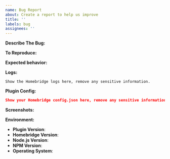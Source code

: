 ```yaml
---
name: Bug Report
about: Create a report to help us improve
title: ''
labels: bug
assignees: ''
---
```


<!-- You must use the issue template below when submitting a bug -->

**Describe The Bug:**

<!-- A clear and concise description of what the bug is. -->

**To Reproduce:**

<!-- Steps to reproduce the behavior. -->

**Expected behavior:**

<!-- A clear and concise description of what you expected to happen. -->

**Logs:**

```
Show the Homebridge logs here, remove any sensitive information.
```

**Plugin Config:**

```json
Show your Homebridge config.json here, remove any sensitive information.
```

**Screenshots:**

<!-- If applicable, add screenshots to help explain your problem. -->

**Environment:**

-   **Plugin Version**:
-   **Homebridge Version**: <!-- homebridge -V -->
-   **Node.js Version**: <!-- node -v -->
-   **NPM Version**: <!-- npm -v -->
-   **Operating System**: <!-- Raspbian / Ubuntu / Debian / Windows / macOS / Docker / hb-service -->

<!-- Click the "Preview" tab before you submit to ensure the formatting is correct. -->
